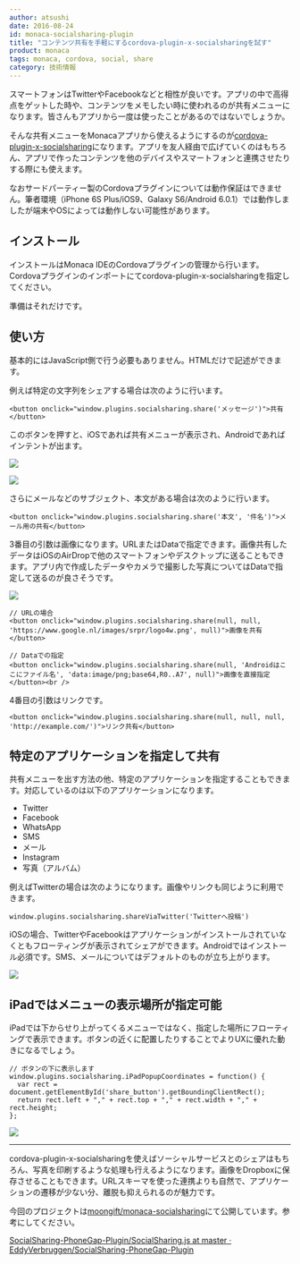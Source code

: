 ```yaml
---
author: atsushi
date: 2016-08-24
id: monaca-socialsharing-plugin
title: "コンテンツ共有を手軽にするcordova-plugin-x-socialsharingを試す"
product: monaca
tags: monaca, cordova, social, share
category: 技術情報
---
```


スマートフォンはTwitterやFacebookなどと相性が良いです。アプリの中で高得点をゲットした時や、コンテンツをメモしたい時に使われるのが共有メニューになります。皆さんもアプリから一度は使ったことがあるのではないでしょうか。

そんな共有メニューをMonacaアプリから使えるようにするのが[cordova-plugin-x-socialsharing](https://github.com/EddyVerbruggen/SocialSharing-PhoneGap-Plugin)になります。アプリを友人経由で広げていくのはもちろん、アプリで作ったコンテンツを他のデバイスやスマートフォンと連携させたりする際にも使えます。

なおサードパーティー製のCordovaプラグインについては動作保証はできません。筆者環境（iPhone 6S Plus/iOS9、Galaxy S6/Android 6.0.1）では動作しましたが端末やOSによっては動作しない可能性があります。

## インストール

インストールはMonaca IDEのCordovaプラグインの管理から行います。Cordovaプラグインのインポートにてcordova-plugin-x-socialsharingを指定してください。

準備はそれだけです。

## 使い方

基本的にはJavaScript側で行う必要もありません。HTMLだけで記述ができます。

例えば特定の文字列をシェアする場合は次のように行います。

```
<button onclick="window.plugins.socialsharing.share('メッセージ')">共有</button>
```

このボタンを押すと、iOSであれば共有メニューが表示され、Androidであればインテントが出ます。

![](/blog/content/images/2016/Aug/socialsharing-8.png)

![](/blog/content/images/2016/Aug/socialsharing-3.png)

さらにメールなどのサブジェクト、本文がある場合は次のように行います。

```
<button onclick="window.plugins.socialsharing.share('本文', '件名')">メール用の共有</button>
```

3番目の引数は画像になります。URLまたはDataで指定できます。画像共有したデータはiOSのAirDropで他のスマートフォンやデスクトップに送ることもできます。アプリ内で作成したデータやカメラで撮影した写真についてはDataで指定して送るのが良さそうです。

![](/blog/content/images/2016/Aug/socialsharing-1.png)

```
// URLの場合
<button onclick="window.plugins.socialsharing.share(null, null, 'https://www.google.nl/images/srpr/logo4w.png', null)">画像を共有</button>

// Dataでの指定
<button onclick="window.plugins.socialsharing.share(null, 'Androidはここにファイル名', 'data:image/png;base64,R0..A7', null)">画像を直接指定</button><br />
```

4番目の引数はリンクです。

```
<button onclick="window.plugins.socialsharing.share(null, null, null, 'http://example.com/')">リンク共有</button>
```

## 特定のアプリケーションを指定して共有

共有メニューを出す方法の他、特定のアプリケーションを指定することもできます。対応しているのは以下のアプリケーションになります。

- Twitter
- Facebook
- WhatsApp
- SMS
- メール
- Instagram
- 写真（アルバム）

例えばTwitterの場合は次のようになります。画像やリンクも同じように利用できます。

```
window.plugins.socialsharing.shareViaTwitter('Twitterへ投稿')
```

iOSの場合、TwitterやFacebookはアプリケーションがインストールされていなくともフローティングが表示されてシェアができます。Androidではインストール必須です。SMS、メールについてはデフォルトのものが立ち上がります。

![](/blog/content/images/2016/Aug/socialsharing-4.png)

## iPadではメニューの表示場所が指定可能

iPadでは下からせり上がってくるメニューではなく、指定した場所にフローティングで表示できます。ボタンの近くに配置したりすることでよりUXに優れた動きになるでしょう。

```
// ボタンの下に表示します
window.plugins.socialsharing.iPadPopupCoordinates = function() {
  var rect = document.getElementById('share_button').getBoundingClientRect();
  return rect.left + "," + rect.top + "," + rect.width + "," + rect.height;
};
```

![](/blog/content/images/2016/Aug/socialsharing-6.png)

----

cordova-plugin-x-socialsharingを使えばソーシャルサービスとのシェアはもちろん、写真を印刷するような処理も行えるようになります。画像をDropboxに保存させることもできます。URLスキーマを使った連携よりも自然で、アプリケーションの遷移が少ない分、離脱も抑えられるのが魅力です。

今回のプロジェクトは[moongift/monaca-socialsharing](https://github.com/moongift/monaca-socialsharing)にて公開しています。参考にしてください。

[SocialSharing-PhoneGap-Plugin/SocialSharing.js at master · EddyVerbruggen/SocialSharing-PhoneGap-Plugin](https://github.com/EddyVerbruggen/SocialSharing-PhoneGap-Plugin)
